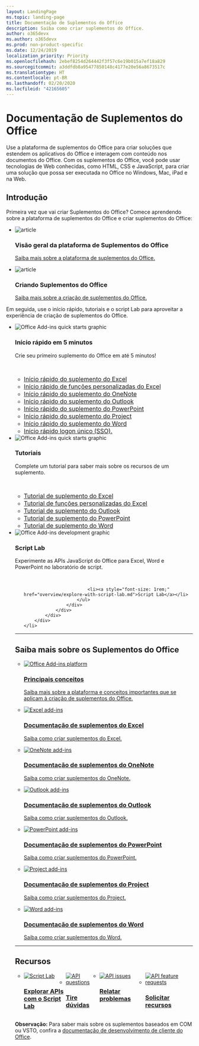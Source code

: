 ```yaml
---
layout: LandingPage
ms.topic: landing-page
title: Documentação de Suplementos do Office
description: Saiba como criar suplementos do Office.
author: o365devx
ms.author: o365devx
ms.prod: non-product-specific
ms.date: 12/24/2019
localization_priority: Priority
ms.openlocfilehash: 2ebef8254d264442f3f57c6e19b015a7ef18a829
ms.sourcegitcommit: a3ddfdb8a95477850148c4177e20e56a8673517c
ms.translationtype: HT
ms.contentlocale: pt-BR
ms.lasthandoff: 02/20/2020
ms.locfileid: "42165605"
---
```

# <a name="office-add-ins-documentation"></a>Documentação de Suplementos do Office

Use a plataforma de suplementos do Office para criar soluções que estendem os aplicativos do Office e interagem com conteúdo nos documentos do Office. Com os suplementos do Office, você pode usar tecnologias de Web conhecidas, como HTML, CSS e JavaScript, para criar uma solução que possa ser executada no Office no Windows, Mac, iPad e na Web.

<h2>Introdução</h2>

<p>Primeira vez que vai criar Suplementos do Office? Comece aprendendo sobre a plataforma de suplementos do Office e criar suplementos do Office:</p>

<ul class="panelContent cardsF cols cols3">
    <li>
        <div class="cardSize">
            <div class="cardPadding">
                <div class="card">
                    <div class="cardImageOuter">
                        <div class="cardImage">
                            <img src="images/index-landing-page/i_article.svg" alt="article" />
                        </div>
                    </div>
                    <div class="cardText">
                        <h3>Visão geral da plataforma de Suplementos do Office</h3>
                        <p><a href="overview/office-add-ins.md">Saiba mais sobre a plataforma de suplementos do Office.</a></p>
                    </div>
                </div>
            </div>
        </div>
    </li>
    <li>
        <div class="cardSize">
            <div class="cardPadding">
                <div class="card">
                    <div class="cardImageOuter">
                        <div class="cardImage">
                            <img src="images/index-landing-page/i_article.svg" alt="article" />
                        </div>
                    </div>
                    <div class="cardText">
                        <h3>Criando Suplementos do Office</h3>
                        <p><a href="overview/office-add-ins-fundamentals.md">Saiba mais sobre a criação de suplementos do Office.</a></p>
                    </div>
                </div>
            </div>
        </div>
    </li>
</ul>

<p>Em seguida, use o início rápido, tutoriais e o script Lab para aproveitar a experiência de criação de suplementos do Office.</p>

<ul class="cardsK panelContent cols cols3">
    <li>
        <div class="cardSize">
            <div class="cardPadding">
                <div class="card">
                    <div class="cardImageOuter">
                        <div class="cardImage bgdAccent1">
                            <img src="images/index-landing-page/get-started.svg" alt="Office Add-ins quick starts graphic" data-linktype="external" class="x-hidden-focus"/>
                        </div>
                    </div>
                    <div class="cardText">
                        <h3>Início rápido em 5 minutos</h3>
                        <p>Crie seu primeiro suplemento do Office em até 5 minutos!</p>
                        <br/>
                        <ul>
                            <li><a style="font-size: 1rem;" href="quickstarts/excel-quickstart-jquery.md">Início rápido do suplemento do Excel</a></li>
                            <li><a style="font-size: 1rem;" href="quickstarts/excel-custom-functions-quickstart.md">Início rápido de funções personalizadas do Excel</a></li>
                            <li><a style="font-size: 1rem;" href="quickstarts/onenote-quickstart.md">Início rápido do suplemento do OneNote</a></li>
                            <li><a style="font-size: 1rem;" href="quickstarts/outlook-quickstart.md">Início rápido do suplemento do Outlook</a></li>
                            <li><a style="font-size: 1rem;" href="quickstarts/powerpoint-quickstart.md">Início rápido do suplemento do PowerPoint</a></li>
                            <li><a style="font-size: 1rem;" href="quickstarts/project-quickstart.md">Início rápido do suplemento do Project</a></li>
                            <li><a style="font-size: 1rem;" href="quickstarts/word-quickstart.md">Início rápido do suplemento do Word</a></li>
                            <li><a style="font-size: 1rem;" href="quickstarts/sso-quickstart.md">Início rápido logon único (SSO).</a></li>
                        </ul>
                    </div>
                </div>
            </div>
        </div>
    </li>
    <li>
        <div class="cardSize">
            <div class="cardPadding">
                <div class="card">
                    <div class="cardImageOuter">
                        <div class="cardImage bgdAccent1">
                            <img src="images/index-landing-page/get-started-2.svg" alt="Office Add-ins quick starts graphic" data-linktype="external" class="x-hidden-focus"/>
                        </div>
                    </div>
                    <div class="cardText">
                        <h3>Tutoriais</h3>
                        <p>Complete um tutorial para saber mais sobre os recursos de um suplemento.</p>
                        <br/>
                        <ul>
                            <li><a style="font-size: 1rem;" href="tutorials/excel-tutorial.md">Tutorial de suplemento do Excel</a></li>
                            <li><a style="font-size: 1rem;" href="tutorials/excel-tutorial-create-custom-functions.md">Tutorial de funções personalizadas do Excel</a></li>
                            <li><a style="font-size: 1rem;" href="tutorials/outlook-tutorial.md">Tutorial de suplemento do Outlook</a></li>
                            <li><a style="font-size: 1rem;" href="tutorials/powerpoint-tutorial.md">Tutorial de suplemento do PowerPoint</a></li>
                            <li><a style="font-size: 1rem;" href="tutorials/word-tutorial.md">Tutorial de suplemento do Word</a></li>
                        </ul>
                    </div>
                </div>
            </div>
        </div>
    </li>
    <li>
        <div class="cardSize">
            <div class="cardPadding">
                <div class="card">
                    <div class="cardImageOuter">
                        <div class="cardImage bgdAccent1">
                            <img src="images/index-landing-page/monitor-with-code.svg" alt="Office Add-ins development graphic" data-linktype="external" class="x-hidden-focus"/>
                        </div>
                    </div>
                    <div class="cardText">
                        <h3>Script Lab</h3>
                        <p>Experimente as APIs JavaScript do Office para Excel, Word e PowerPoint no laboratório de script.</p>
                        <br/>
                        <ul style="list-style: none!important;">
                        
                            <li><a style="font-size: 1rem;" href="overview/explore-with-script-lab.md">Script Lab</a></li>
                        </ul>
                    </div>
                </div>
            </div>
        </div>
    </li>
</ul>

---

<h2>Saiba mais sobre os Suplementos do Office</h2>

<ul class="cardsM cols cols1">
    <li>
        <a class="card x-hidden-focus" href="overview/office-add-ins.md">
            <div class="cardImageOuter">
                <div class="cardImage">
                    <img src="images/index/blocks.svg" alt="Office Add-ins platform" />
                </div>
            </div>
            <div class="cardText">
                <h3>Principais conceitos</h3>
                <p>Saiba mais sobre a plataforma e conceitos importantes que se aplicam à criação de suplementos do Office.</p>
            </div>
        </a>
    </li>
</ul>
<ul class="cardsM cols cols3">
    <li>
        <a class="card x-hidden-focus" href="excel/index.md">
        <div class="cardImageOuter">
            <div class="cardImage">
                <img src="images/index/logo-excel.svg" alt="Excel add-ins" />
            </div>
        </div>
        <div class="cardText">
            <h3>Documentação de suplementos do Excel</h3>
            <p>Saiba como criar suplementos do Excel.</p>
        </div>
        </a>
    </li>
    <li>
        <a class="card x-hidden-focus" href="onenote/index.md">
        <div class="cardImageOuter">
            <div class="cardImage">
                <img src="images/index/logo-onenote.svg" alt="OneNote add-ins" />
            </div>
        </div>
        <div class="cardText">
            <h3>Documentação de suplementos do OneNote</h3>
            <p>Saiba como criar suplementos do OneNote.</p>
        </div>
        </a>
    </li>
    <li>
        <a class="card x-hidden-focus" href="outlook/index.md">
        <div class="cardImageOuter">
            <div class="cardImage">
                <img src="images/index/logo-outlook.svg" alt="Outlook add-ins" />
            </div>
        </div>
        <div class="cardText">
            <h3>Documentação de suplementos do Outlook</h3>
            <p>Saiba como criar suplementos do Outlook.</p>
        </div>
        </a>
    </li>
    <li>
        <a class="card x-hidden-focus" href="powerpoint/index.md">
        <div class="cardImageOuter">
            <div class="cardImage">
                <img src="images/index/logo-powerpoint.svg" alt="PowerPoint add-ins" />
            </div>
        </div>
        <div class="cardText">
            <h3>Documentação de suplementos do PowerPoint</h3>
            <p>Saiba como criar suplementos do PowerPoint.</p>
        </div>
        </a>
    </li>
    <li>
        <a class="card x-hidden-focus" href="project/index.md">
        <div class="cardImageOuter">
            <div class="cardImage">
                <img src="images/index/logo-project-server.svg" alt="Project add-ins" />
            </div>
        </div>
        <div class="cardText">
            <h3>Documentação de suplementos do Project</h3>
            <p>Saiba como criar suplementos do Project.</p>
        </div>
        </a>
    </li>
    <li>
        <a class="card x-hidden-focus" href="word/index.md">
        <div class="cardImageOuter">
            <div class="cardImage">
                <img src="images/index/logo-word.svg" alt="Word add-ins" />
            </div>
        </div>
        <div class="cardText">
            <h3>Documentação de suplementos do Word</h3>
            <p>Saiba como criar suplementos do Word.</p>
        </div>
        </a>
    </li>
</ul>

---

<h2>Recursos</h2>
<ul class="panelContent cardsF cols cols4" style="display:flex!important;">
    <li>
        <div class="cardSize">
            <div class="cardPadding">
                <div class="card">
                    <div class="cardImageOuter">
                        <div class="cardImage">
                            <a href="overview/explore-with-script-lab.md"><img src="images/index/ScriptLabLogoColor.svg" alt="Script Lab" /></a>
                        </div>
                    </div>
                    <div class="cardText">
                        <a href="overview/explore-with-script-lab.md"><h3>Explorar APIs<br/>com o Script Lab</h3></a>
                    </div>
                </div>
            </div>
        </div>
    </li>
    <li>
        <div class="cardSize">
            <div class="cardPadding">
                <div class="card">
                    <div class="cardImageOuter">
                        <div class="cardImage">
                            <a href="https://stackoverflow.com/questions/tagged/office-js"><img src="images/index/i_support.svg" alt="API questions" /></a>
                        </div>
                    </div>
                    <div class="cardText">
                        <a href="https://stackoverflow.com/questions/tagged/office-js" target="_blank"><h3>Tire dúvidas</h3></a>
                    </div>
                </div>
            </div>
        </div>
    </li>
    <li>
        <div class="cardSize">
            <div class="cardPadding">
                <div class="card">
                    <div class="cardImageOuter">
                        <div class="cardImage">
                            <a href="https://github.com/officedev/office-js/issues" target="_blank"><img src="images/index/i_bug.svg" alt="API issues" /></a>
                        </div>
                    </div>
                    <div class="cardText">
                        <a href="https://github.com/officedev/office-js/issues" target="_blank"><h3>Relatar problemas</h3></a>
                    </div>
                </div>
            </div>
        </div>
    </li>
    <li>
        <div class="cardSize">
            <div class="cardPadding">
                <div class="card">
                    <div class="cardImageOuter">
                        <div class="cardImage">
                            <a href="https://officespdev.uservoice.com/" target="_blank"><img src="images/index/i_feedback.svg" alt="API feature requests" /></a>
                        </div>
                    </div>
                    <div class="cardText">
                        <a href="https://officespdev.uservoice.com/" target="_blank"><h3>Solicitar recursos</h3></a>
                    </div>
                </div>
            </div>
        </div>
    </li>
</ul>
<p><b>Observação:</b> Para saber mais sobre os suplementos baseados em COM ou VSTO, confira a <a href="/office/client-developer/office-client-development" target="_blank">documentação de desenvolvimento de cliente do Office</a>.</p>